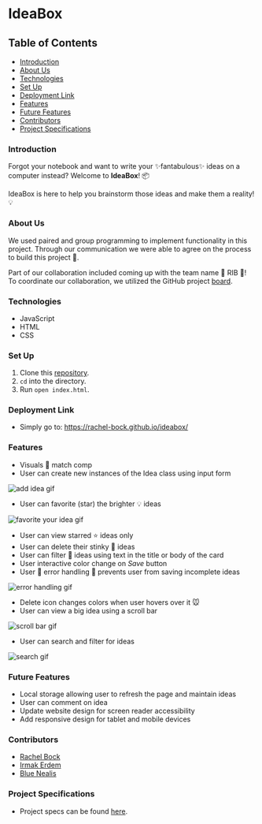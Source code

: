 # IdeaBox

## Table of Contents
- [Introduction](#introduction)
- [About Us](#about-us)
- [Technologies](#technologies)
- [Set Up](#set-up)
- [Deployment Link](#deployment-link)
- [Features](#features)
- [Future Features](#future-features)
- [Contributors](#contributors)
- [Project Specifications](#project-specifications)

### Introduction
Forgot your notebook and want to write your ✨fantabulous✨ ideas on a computer instead? Welcome to **IdeaBox**! 📦

IdeaBox is here to help you brainstorm those ideas and make them a reality! 💡

### About Us
We used paired and group programming to implement functionality in this project. Through our communication we were able to agree on the process to build this project 👏.

Part of our collaboration included coming up with the team name 🍖 RIB 🍖! To coordinate our collaboration, we utilized the GitHub project [board](https://github.com/rachel-bock/ideabox/projects/1).

### Technologies
- JavaScript
- HTML
- CSS

### Set Up
1.  Clone this [repository](https://github.com/rachel-bock/ideabox).
2. `cd` into the directory.
3. Run `open index.html`.

### Deployment Link
- Simply go to: https://rachel-bock.github.io/ideabox/

### Features
- Visuals 🎨 match comp
- User can create new instances of the Idea class using input form

![add idea gif](https://media.giphy.com/media/yI4donnrr64x8RPexm/giphy.gif)

- User can favorite (star) the brighter 💡 ideas

![favorite your idea gif](https://media.giphy.com/media/Wgc1pe3wXvQq8CqFxU/giphy.gif)

- User can view starred ⭐️ ideas only
- User can delete their stinky 👃 ideas
- User can filter 🔎 ideas using text in the title or body of the card
- User interactive color change on _Save_ button
- User 🚫 error handling 🚫 prevents user from saving incomplete ideas

![error handling gif](https://media.giphy.com/media/gLRj0zyJJqcapOW407/giphy.gif)

- Delete icon changes colors when user hovers over it 🐭
- User can view a big idea using a scroll bar

![scroll bar gif](https://media.giphy.com/media/4E9JJuVzKHbcCYCPb7/giphy.gif)

- User can search and filter for ideas

![search gif](https://media.giphy.com/media/jBLrtb850mqcnkXFDi/giphy.gif)

### Future Features
- Local storage allowing user to refresh the page and maintain ideas
- User can comment on idea
- Update website design for screen reader accessibility
- Add responsive design for tablet and mobile devices

### Contributors
- [Rachel Bock](https://www.linkedin.com/in/rachelbock/)
- [Irmak Erdem](https://www.linkedin.com/in/irmakerdem/)
- [Blue Nealis](https://www.linkedin.com/in/blue-nealis/)

### Project Specifications
- Project specs can be found [here](https://frontend.turing.edu/projects/module-1/ideabox-group-v2.html).
